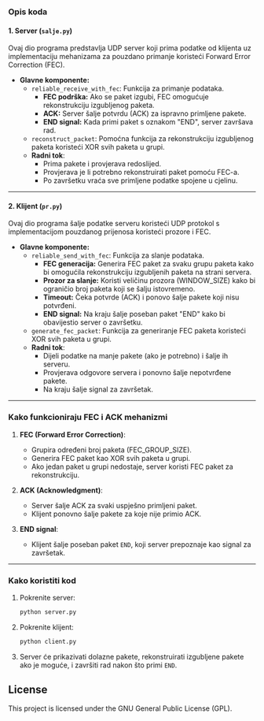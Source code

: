 ### **Opis koda**

#### **1. Server (`salje.py`)**
Ovaj dio programa predstavlja UDP server koji prima podatke od klijenta uz implementaciju mehanizama za pouzdano primanje koristeći Forward Error Correction (FEC). 

- **Glavne komponente:**
  - `reliable_receive_with_fec`: Funkcija za primanje podataka.
    - **FEC podrška:** Ako se paket izgubi, FEC omogućuje rekonstrukciju izgubljenog paketa.
    - **ACK:** Server šalje potvrdu (ACK) za ispravno primljene pakete.
    - **END signal:** Kada primi paket s oznakom "END", server završava rad.
  - `reconstruct_packet`: Pomoćna funkcija za rekonstrukciju izgubljenog paketa koristeći XOR svih paketa u grupi.
  - **Radni tok**:
    - Prima pakete i provjerava redoslijed.
    - Provjerava je li potrebno rekonstruirati paket pomoću FEC-a.
    - Po završetku vraća sve primljene podatke spojene u cjelinu.

---

#### **2. Klijent (`pr.py`)**
Ovaj dio programa šalje podatke serveru koristeći UDP protokol s implementacijom pouzdanog prijenosa koristeći prozore i FEC.

- **Glavne komponente:**
  - `reliable_send_with_fec`: Funkcija za slanje podataka.
    - **FEC generacija:** Generira FEC paket za svaku grupu paketa kako bi omogućila rekonstrukciju izgubljenih paketa na strani servera.
    - **Prozor za slanje:** Koristi veličinu prozora (WINDOW_SIZE) kako bi ograničio broj paketa koji se šalju istovremeno.
    - **Timeout:** Čeka potvrde (ACK) i ponovo šalje pakete koji nisu potvrđeni.
    - **END signal:** Na kraju šalje poseban paket "END" kako bi obavijestio server o završetku.
  - `generate_fec_packet`: Funkcija za generiranje FEC paketa koristeći XOR svih paketa u grupi.
  - **Radni tok**:
    - Dijeli podatke na manje pakete (ako je potrebno) i šalje ih serveru.
    - Provjerava odgovore servera i ponovno šalje nepotvrđene pakete.
    - Na kraju šalje signal za završetak.

---

### **Kako funkcioniraju FEC i ACK mehanizmi**
1. **FEC (Forward Error Correction)**:
   - Grupira određeni broj paketa (FEC_GROUP_SIZE).
   - Generira FEC paket kao XOR svih paketa u grupi.
   - Ako jedan paket u grupi nedostaje, server koristi FEC paket za rekonstrukciju.

2. **ACK (Acknowledgment)**:
   - Server šalje ACK za svaki uspješno primljeni paket.
   - Klijent ponovno šalje pakete za koje nije primio ACK.

3. **END signal**:
   - Klijent šalje poseban paket `END`, koji server prepoznaje kao signal za završetak.

---

### **Kako koristiti kod**
1. Pokrenite server:
   ```bash
   python server.py
   ```
2. Pokrenite klijent:
   ```bash
   python client.py
   ```
3. Server će prikazivati dolazne pakete, rekonstruirati izgubljene pakete ako je moguće, i završiti rad nakon što primi `END`.


## License

This project is licensed under the GNU General Public License (GPL).
